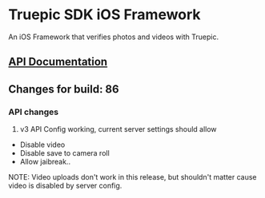 Truepic SDK iOS Framework
=
An iOS Framework that verifies photos and videos with Truepic.

## [API Documentation](Truepic_iOS_SDK.pdf)

## Changes for build: 86

###  API changes
1. v3 API Config working, current server settings should allow
- Disable video
- Disable save to camera roll
- Allow jaibreak..


NOTE: Video uploads don't work in this release, but shouldn't matter cause video is disabled by server config.

